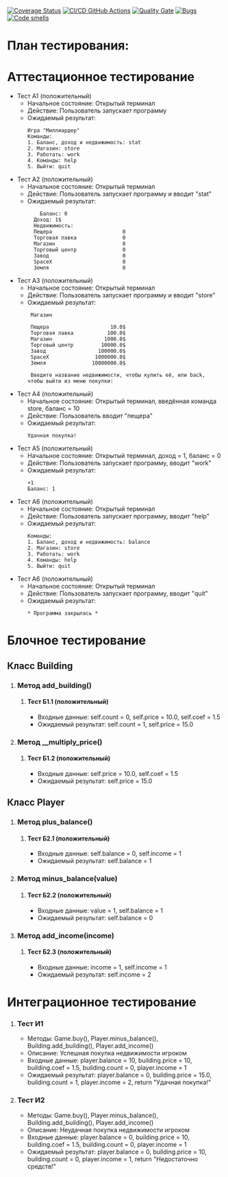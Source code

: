 [![Coverage Status](https://coveralls.io/repos/github/Slim12-lab/test-laba2/badge.svg?branch=main)](https://coveralls.io/github/Slim12-lab/test-laba2?branch=main)
[![CI/CD GitHub Actions](https://github.com/Slim12-lab/test-laba2/actions/workflows/test_action.yml/badge.svg)](https://github.com/Slim12-lab/test-laba2/actions/workflows/test_action.yml)
[![Quality Gate](https://sonarcloud.io/api/project_badges/measure?project=Slim12-lab_test-laba2&metric=alert_status)](https://sonarcloud.io/dashboard?id=Slim12-lab_test-laba2&metric=alert_status)
[![Bugs](https://sonarcloud.io/api/project_badges/measure?project=Slim12-lab_test-laba2&metric=bugs)](https://sonarcloud.io/summary/new_code?id=Slim12-lab_test-laba2&metric=bugs)
[![Code smells](https://sonarcloud.io/api/project_badges/measure?project=Slim12-lab_test-laba2&metric=code_smells)](https://sonarcloud.io/dashboard?id=Slim12-lab_test-laba&metric=code_smells)
# План тестирования: 
 
# Аттестационное тестирование
  - Тест А1 (положительный)
    - Начальное состояние: Открытый терминал
    - Действие: Пользователь запускает программу
    - Ожидаемый результат:
        ```
      Игра "Миллиардер"
      Команды:
      1. Баланс, доход и недвижимость: stat
      2. Магазин: store
      3. Работать: work
      4. Команды: help
      5. Выйти: quit
  - Тест А2 (положительный)
    - Начальное состояние: Открытый терминал
    - Действие: Пользователь запускает программу и вводит "stat"
    - Ожидаемый результат: 
      ```                  
     	  Баланс: 0
        Доход: 1$
        Недвижимость: 
        Пещера                       0
        Торговая лавка               0
        Магазин                      0
        Торговый центр               0
        Завод                        0
        SpaceX                       0
        Земля                        0
      ```                         
  - Тест А3 (положительный)
    - Начальное состояние: Открытый терминал
    - Действие: Пользователь запускает программу и вводит "store"
    - Ожидаемый результат: 
        ```
         Магазин

         Пещера                    10.0$
         Торговая лавка           100.0$
         Магазин                 1000.0$
         Торговый центр         10000.0$
         Завод                 100000.0$
         SpaceX               1000000.0$
         Земля               10000000.0$

         Введите название недвижимости, чтобы купить её, или back, чтобы выйти из меню покупки:
        ```                               
  - Тест А4 (положительный)
    - Начальное состояние: Открытый терминал, введённая команда store, баланс = 10</li>
    - Действие: Пользователь вводит "пещера"</li>
    - Ожидаемый результат: 
        ```                       
      Удачная покупка!
        ```          
  - Тест А5 (положительный)
    - Начальное состояние: Открытый терминал, доход = 1, баланс = 0</li>
    - Действие: Пользователь запускает программу, вводит "work"</li>
    - Ожидаемый результат: 
        ```                       
       +1
        Баланс: 1
        ```        
  - Тест А6 (положительный)
    - Начальное состояние: Открытый терминал</li>
    - Действие: Пользователь запускает программу, вводит "help"</li>
    - Ожидаемый результат: 
        ```                       
      Команды:
      1. Баланс, доход и недвижимость: balance
      2. Магазин: store
      3. Работать: work
      4. Команды: help
      5. Выйти: quit 
  - Тест А6 (положительный)
    - Начальное состояние: Открытый терминал</li>
    - Действие: Пользователь запускает программу, вводит "quit"</li>
    - Ожидаемый результат: 
        ```
        * Программа закрылась *
# Блочное тестирование
## Класс Building
<ol>
  <li>
    <h3>Метод add_building()</h3>
    <ol>
    	<li>
    	  <h4>Тест Б1.1 (положительный)</h4>
    	  <ul>
    	    <li>Входные данные: self.count = 0, self.price = 10.0, self.coef = 1.5</li>
    	    <li>Ожидаемый результат: self.count = 1, self.price = 15.0 </li>
    	  </ul>
    	</li>
    </ol>
  </li>
  <li>
    <h3>Метод __multiply_price()</h3>
    <ol>
    	<li>
    	  <h4>Тест Б1.2 (положительный)</h4>
    	  <ul>
    	    <li>Входные данные: self.price = 10.0, self.coef = 1.5</li>
    	    <li>Ожидаемый результат: self.price = 15.0</li>
    	  </ul>
    	</li>
    </ol>
  </li>
</ol>

## Класс Player

<ol>
  <li>
    <h3>Метод plus_balance()</h3>
    <ol>
    	<li>
    	  <h4>Тест Б2.1 (положительный)</h4>
    	  <ul>
            <li>Входные данные: self.balance = 0, self.income = 1</li>
    	    <li>Ожидаемый результат: self.balance = 1</li>
    	  </ul>
    	</li>
    </ol>
  </li>
  <li>
    <h3>Метод minus_balance(value)</h3>
    <ol>
    	<li>
    	  <h4>Тест Б2.2 (положительный)</h4>
    	  <ul>
    	    <li>Входные данные: value = 1, self.balance = 1</li>
    	    <li>Ожидаемый результат: self.balance = 0</li>
    	  </ul>
    	</li>
    </ol>
  </li>
  <li>
    <h3>Метод add_income(income)</h3>
    <ol>
    	<li>
    	  <h4>Тест Б2.3 (положительный)</h4>
    	  <ul>
    	    <li>Входные данные: income = 1, self.income = 1</li>
    	    <li>Ожидаемый результат: self.income = 2</li>
    	  </ul>
    	</li>
    </ol>
  </li>
</ol>

# Интеграционное тестирование
<ol>
  <li>
    <h3>Тест И1</h3>
    <ul>
      <li>Методы: Game.buy(), Player.minus_balance(), Building.add_building(), Player.add_income()</li>
      <li>Описание: Успешная покупка недвижимости игроком </li>
      <li>Входные данные: 
            player.balance = 10,
            building.price = 10,
            building.coef = 1.5,
            building.count = 0,
            player.income = 1
      </li>
      <li>Ожидаемый результат: 
        player.balance = 0, 
        building.price = 15.0,
        building.count = 1, 
        player.income = 2,
        return "Удачная покупка!"
      </li>
    </ul>	
  </li>
  <li>
    <h3>Тест И2</h3>
    <ul>
      <li>Методы: Game.buy(), Player.minus_balance(), Building.add_building(), Player.add_income()</li>
      <li>Описание: Неудачная покупка недвижимости игроком </li>
      <li>Входные данные: 
            player.balance = 0,
            building.price = 10,
            building.coef = 1.5,
            building.count = 0,
            player.income = 1
      </li>
      <li>Ожидаемый результат: 
        player.balance = 0, 
        building.price = 10,
        building.count = 0, 
        player.income = 1,
        return "Недостаточно средств!"
      </li>
    </ul>	
  </li>

</ol>

